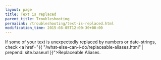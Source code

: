 ```yaml
---
layout: page
title: Text is replaced
parent_title: Troubleshooting
permalink: /troubleshooting/text-is-replaced.html
modification_time: 2015-08-05T12:00:30+00:00
---
```


If some of your text is unexpectedly replaced by numbers or date-strings, check 
<a href="{{ "/what-else-can-i-do/replaceable-aliases.html" | prepend: site.baseurl }}">Replaceable Aliases</a>.

